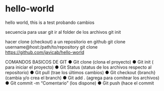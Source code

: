 # hello-world
hello world, this is a test probando cambios

secuencia para usar git
ir al folder de los archivos
git init

hacer clone (checkout) a un repositorio en github
git clone username@host:/path/to/repository
git clone https://github.com/javicab/hello-world



 COMANDOS BASICOS DE GIT
●
Git clone (clona el proyecto)
●
Git init ( para iniciar el proyecto)
●
Git Status (status de los archivos respecto al repositorio)
●
Git pull (trae los últimos cambios)
●
Git checkout {branch} (cambia y/o crea el branch)
●
Git add .  (agrega para comitear los archivos)
●
Git commit -m “Comentario” (los dispone)
●
Git push (hace el commit
